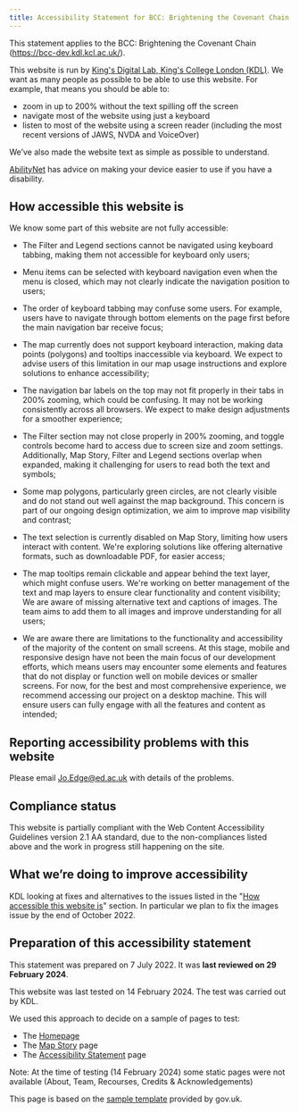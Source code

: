 ```yaml
---
title: Accessibility Statement for BCC: Brightening the Covenant Chain 
---
```


This statement applies to the BCC: Brightening the Covenant Chain (https://bcc-dev.kdl.kcl.ac.uk/).

This website is run by [King's Digital Lab, King's College London (KDL)](https://kdl.kcl.ac.uk). We want as many people as possible to be able to use this website. For example, that means you should be able to:

- zoom in up to 200% without the text spilling off the screen
- navigate most of the website using just a keyboard
- listen to most of the website using a screen reader (including the most recent versions of JAWS, NVDA and VoiceOver)

We’ve also made the website text as simple as possible to understand.

[AbilityNet](https://mcmw.abilitynet.org.uk/) has advice on making your device easier to use if you have a disability.

## <a id="how"></a>How accessible this website is

We know some part of this website are not fully accessible:

- The Filter and Legend sections cannot be navigated using keyboard tabbing, making them not accessible for keyboard only users;

- Menu items can be selected with keyboard navigation even when the menu is closed, which may not clearly indicate the navigation position to users;

- The order of keyboard tabbing may confuse some users. For example, users have to navigate through bottom elements on the page first before the main navigation bar receive focus;

- The map currently does not support keyboard interaction, making data points (polygons) and tooltips inaccessible via keyboard. We expect to advise users of this limitation in our map usage instructions and explore solutions to enhance accessibility;

- The navigation bar labels on the top may not fit properly in their tabs in 200% zooming, which could be confusing. It may not be working consistently across all browsers. We expect to make design adjustments for a smoother experience;

- The Filter section may not close properly in 200% zooming, and toggle controls become hard to access due to screen size and zoom settings. Additionally, Map Story, Filter and Legend sections overlap when expanded, making it challenging for users to read both the text and symbols;

- Some map polygons, particularly green circles, are not clearly visible and do not stand out well against the map background. This concern is part of our ongoing design optimization, we aim to improve map visibility and contrast;

- The text selection is currently disabled on Map Story, limiting how users interact with content. We're exploring solutions like offering alternative formats, such as downloadable PDF, for easier access;

- The map tooltips remain clickable and appear behind the text layer, which might confuse users. We're working on better management of the text and map layers to ensure clear functionality and content visibility;
We are aware of missing alternative text and captions of images. The team aims to add them to all images and improve understanding for all users;

- We are aware there are limitations to the functionality and accessibility of the majority of the content on small screens. At this stage, mobile and responsive design have not been the main focus of our development efforts, which means users may encounter some elements and features that do not display or function well on mobile devices or smaller screens. For now, for the best and most comprehensive experience, we recommend accessing our project on a desktop machine. This will ensure users can fully engage with all the features and content as intended;

## Reporting accessibility problems with this website

Please email Jo.Edge@ed.ac.uk with details of the problems.

## Compliance status

This website is partially compliant with the Web Content Accessibility Guidelines version 2.1 AA standard, due to the non-compliances listed above and the work in progress still happening on the site.

## What we’re doing to improve accessibility

KDL looking at fixes and alternatives to the issues listed in the "<a href="#how">How accessible this website is</a>" section.
In particular we plan to fix the images issue by the end of October 2022.

## Preparation of this accessibility statement

This statement was prepared on 7 July 2022. It was **last reviewed on 29 February 2024**.

This website was last tested on 14 February 2024. The test was carried out by KDL.

We used this approach to decide on a sample of pages to test:

- The <a href="/">Homepage</a>
- The <a href="/stories/">Map Story</a> page
- The <a href="/accessibility/">Accessibility Statement</a> page

Note: At the time of testing (14 February 2024) some static pages were not available (About, Team, Recourses, Credits & Acknowledgements)

This page is based on the [sample template](https://www.gov.uk/government/publications/sample-accessibility-statement/sample-accessibility-statement-for-a-fictional-public-sector-website) provided by gov.uk.
